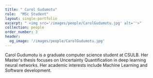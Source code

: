 ```yaml
---
title: " Carol Gudumotu"
role:  "MSc Student"
layout: single-portfolio
excerpt: " <img src='/images/people/CarolGudumotu.jpg' alt=''>"
collection: people
order_number: 3
header: 
  og_image: '/images/people/CarolGudumotu.jpg'
---
```



Carol Gudumotu is a graduate computer science student at CSULB. Her Master's thesis focuses on Uncertainty Quantification in deep learning neural networks. Her academic interests include Machine Learning and Software development.